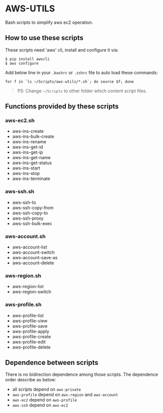 # AWS-UTILS

Bash scripts to simplify aws ec2 operation.

## How to use these scripts

These scripts need 'aws' cli, install and configure it via:

```
$ pip install awscli
$ aws configure
```

Add below line in your `.bashrc` or `.zshrc` file to auto load these commands:
```
for f in `ls ~/Scripts/aws-utils/*.sh`; do source $f; done
```
> PS: Change `~/Scripts` to other folder which content script files.

## Functions provided by these scripts

### aws-ec2.sh
- aws-ins-create
- aws-ins-bulk-create
- aws-ins-rename
- aws-ins-get-id
- aws-ins-get-ip
- aws-ins-get-name
- aws-ins-get-status
- aws-ins-start
- aws-ins-stop
- aws-ins-terminate

### aws-ssh.sh
- aws-ssh-to
- aws-ssh-copy-from
- aws-ssh-copy-to
- aws-ssh-proxy
- aws-ssh-bulk-exec

### aws-account.sh
- aws-account-list
- aws-account-switch
- aws-account-save-as
- aws-account-delete

### aws-region.sh
- aws-region-list
- aws-region-switch

### aws-profile.sh
- aws-profile-list
- aws-profile-view
- aws-profile-save
- aws-profile-apply
- aws-profile-create
- aws-profile-edit
- aws-profile-delete

## Dependence between scripts

There is no bidirection dependence among those scripts.
The dependence order describe as below:

- all scripts depend on `aws-private`
- `aws-profile` depend on `aws-region` and `aws-account`
- `aws-ec2` depend on `aws-profile`
- `aws-ssh` depend on `aws-ec2`
